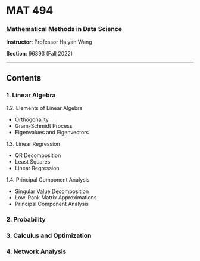 # MAT 494
### Mathematical Methods in Data Science

**Instructor**: Professor Haiyan Wang

**Section**: 96893 (Fall 2022)

--------------------------------------------------

## Contents

### 1. Linear Algebra

1.2. Elements of Linear Algebra

* Orthogonality
* Gram-Schmidt Process
* Eigenvalues and Eigenvectors

1.3. Linear Regression
* QR Decomposition
* Least Squares
* Linear Regression

1.4. Principal Component Analysis
* Singular Value Decomposition
* Low-Rank Matrix Approximations
* Principal Component Analysis

### 2. Probability

### 3. Calculus and Optimization

### 4. Network Analysis
